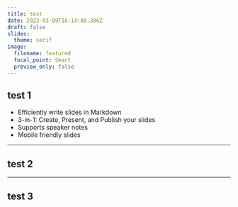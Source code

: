 ```yaml
---
title: test
date: 2023-03-09T16:14:08.306Z
draft: false
slides:
  theme: serif
image:
  filename: featured
  focal_point: Smart
  preview_only: false
---
```


## test 1

- Efficiently write slides in Markdown
- 3-in-1: Create, Present, and Publish your slides
- Supports speaker notes
- Mobile friendly slides

---

## test 2

---

## test 3